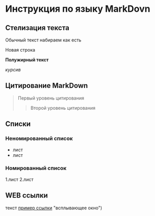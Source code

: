 # Инструкция по  языку MarkDovn

## Стелизация текста

Обычный текст набираем как есть

Новая строка

**Полужирный текст**

*курсив*

## Цитирование MarkDown

>Первый уровень цитирования
>>Второй уровень цитирования

## Списки
### Неномированный список
* лист
* лист
### Номированный список
1.лист
2.лист

## WEB ссылки
текст [пример ссылки](http.example.com) "всплывающее окно")



